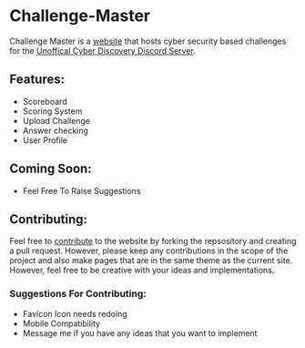 # Challenge-Master
Challenge Master is a [website](https://challenge-master.firebaseapp.com) that hosts cyber security based challenges for the [Unoffical Cyber Discovery Discord Server](https://discord.gg/8h7HU4C).

## Features:
* Scoreboard
* Scoring System
* Upload Challenge
* Answer checking
* User Profile

## Coming Soon:
* Feel Free To Raise Suggestions

## Contributing:
Feel free to [contribute](https://github.com/Dan-McL/Challenge-Master/blob/master/CONTRIBUTING.md) to the website by forking the repsository and creating a pull request.  However, please keep any contributions in the scope of the project and also make pages that are in the same theme as the current site.  However, feel free to be creative with your ideas and implementations.

### Suggestions For Contributing:
* Favicon Icon needs redoing
* Mobile Compatibility
* Message me if you have any ideas that you want to implement
